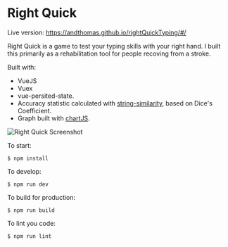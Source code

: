 # Right Quick

Live version: https://andthomas.github.io/rightQuickTyping/#/

Right Quick is a game to test your typing skills with your right hand. I built this primarily as a rehabilitation tool for people recoving from a stroke.

Built with:
- VueJS
- Vuex 
- vue-persited-state.
- Accuracy statistic calculated with [string-similarity](https://www.npmjs.com/package/string-similarity), based on Dice's Coefficient.
- Graph built with [chartJS](http://www.chartjs.org/).

![Right Quick Screenshot](https://i.imgur.com/Fn3V6UW.png)

To start:


```$ npm install```


To develop:

```$ npm run dev```

To build for production:


```$ npm run build```

To lint you code:

```$ npm run lint```
